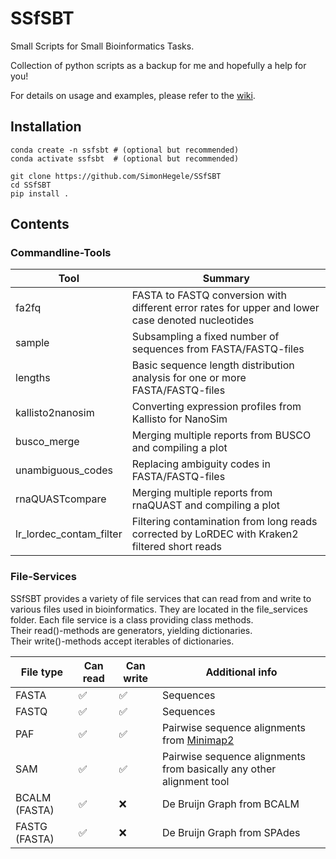# SSfSBT
Small Scripts for Small Bioinformatics Tasks.

Collection of python scripts as a backup for me and hopefully a help for you!

For details on usage and examples, please refer to the [wiki](https://github.com/SimonHegele/SSfSBT/wiki).

## Installation

```
conda create -n ssfsbt # (optional but recommended)
conda activate ssfsbt  # (optional but recommended)

git clone https://github.com/SimonHegele/SSfSBT
cd SSfSBT
pip install .
```

## Contents

### Commandline-Tools

Tool                    | Summary
------------------------|--------
fa2fq                   | FASTA to FASTQ conversion with different error rates for upper and lower case denoted nucleotides
sample                  | Subsampling a fixed number of sequences from FASTA/FASTQ-files
lengths                 | Basic sequence length distribution analysis for one or more FASTA/FASTQ-files
kallisto2nanosim        | Converting expression profiles from Kallisto for NanoSim
busco_merge             | Merging multiple reports from BUSCO and compiling a plot
unambiguous_codes       | Replacing ambiguity codes in FASTA/FASTQ-files
rnaQUASTcompare         | Merging multiple reports from rnaQUAST and compiling a plot
lr_lordec_contam_filter | Filtering contamination from long reads corrected by LoRDEC with Kraken2 filtered short reads

### File-Services

SSfSBT provides a variety of file services that can read from and write to various files used in bioinformatics.
They are located in the file_services folder. Each file service is a class providing class methods.<br> 
Their read()-methods are generators, yielding dictionaries.<br>
Their write()-methods accept iterables of dictionaries.

| File type     | Can read | Can write | Additional info |
|---------------|----------|-----------|-----------------|
| FASTA         | ✅       | ✅       | Sequences
| FASTQ         | ✅       | ✅       | Sequences
| PAF           | ✅       | ✅       | Pairwise sequence alignments from [Minimap2](https://github.com/lh3/minimap2)
| SAM           | ✅       | ✅       | Pairwise sequence alignments from basically any other alignment tool
| BCALM (FASTA) | ✅       | ❌       | De Bruijn Graph from BCALM
| FASTG (FASTA) | ✅       | ❌       | De Bruijn Graph from SPAdes
